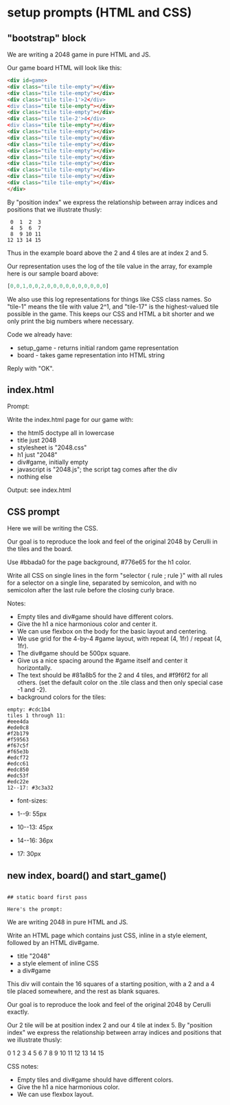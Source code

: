 # setup prompts (HTML and CSS)

## "bootstrap" block

We are writing a 2048 game in pure HTML and JS.

Our game board HTML will look like this:

```html
<div id=game>
<div class="tile tile-empty"></div>
<div class="tile tile-empty"></div>
<div class="tile tile-1'>2</div>
<div class="tile tile-empty"></div>
<div class="tile tile-empty"></div>
<div class="tile tile-2'>4</div>
<div class="tile tile-empty"></div>
<div class="tile tile-empty"></div>
<div class="tile tile-empty"></div>
<div class="tile tile-empty"></div>
<div class="tile tile-empty"></div>
<div class="tile tile-empty"></div>
<div class="tile tile-empty"></div>
<div class="tile tile-empty"></div>
<div class="tile tile-empty"></div>
<div class="tile tile-empty"></div>
</div>
```

By "position index" we express the relationship between array indices and positions that we illustrate thusly:

```
 0  1  2  3
 4  5  6  7
 8  9 10 11
12 13 14 15
```

Thus in the example board above the 2 and 4 tiles are at index 2 and 5.

Our representation uses the log of the tile value in the array, for example here is our sample board above:

```js
[0,0,1,0,0,2,0,0,0,0,0,0,0,0,0,0]
```

We also use this log representations for things like CSS class names.
So "tile-1" means the tile with value 2^1, and "tile-17" is the highest-valued tile possible in the game.
This keeps our CSS and HTML a bit shorter and we only print the big numbers where necessary.

Code we already have:

- setup_game - returns initial random game representation
- board - takes game representation into HTML string

Reply with "OK".

## index.html

Prompt:


Write the index.html page for our game with:

- the html5 doctype all in lowercase
- title just 2048
- stylesheet is "2048.css"
- h1 just "2048"
- div#game, initially empty
- javascript is "2048.js"; the script tag comes after the div
- nothing else

Output: see index.html

## CSS prompt

Here we will be writing the CSS.

Our goal is to reproduce the look and feel of the original 2048 by Cerulli in the tiles and the board.

Use #bbada0 for the page background, #776e65 for the h1 color.

Write all CSS on single lines in the form "selector { rule ; rule }" with all rules for a selector on a single line, separated by semicolon, and with no semicolon after the last rule before the closing curly brace.

Notes:

- Empty tiles and div#game should have different colors.
- Give the h1 a nice harmonious color and center it.
- We can use flexbox on the body for the basic layout and centering.
- We use grid for the 4-by-4 #game layout, with repeat (4, 1fr) / repeat (4, 1fr).
- The div#game should be 500px square.
- Give us a nice spacing around the #game itself and center it horizontally.
- The text should be #81a8b5 for the 2 and 4 tiles, and #f9f6f2 for all others. (set the default color on the .tile class and then only special case -1 and -2).
- background colors for the tiles:

```
empty: #cdc1b4
tiles 1 through 11:
#eee4da
#ede0c8
#f2b179
#f59563
#f67c5f
#f65e3b
#edcf72
#edcc61
#edc850
#edc53f
#edc22e
12--17: #3c3a32
```

- font-sizes:

- 1--9: 55px
- 10--13: 45px
- 14--16: 36px
- 17: 30px

## new index, board() and start_game()

```

## static board first pass

Here's the prompt:

```

We are writing 2048 in pure HTML and JS.

Write an HTML page which contains just CSS, inline in a style element, followed by an HTML div#game.
- title "2048"
- a style element of inline CSS
- a div#game

This div will contain the 16 squares of a starting position, with a 2 and a 4 tile placed somewhere, and the rest as blank squares.

Our goal is to reproduce the look and feel of the original 2048 by Cerulli exactly.

Our 2 tile will be at position index 2 and our 4 tile at index 5.
By "position index" we express the relationship between array indices and positions that we illustrate thusly:

 0  1  2  3
 4  5  6  7
 8  9 10 11
12 13 14 15

CSS notes:

- Empty tiles and div#game should have different colors.
- Give the h1 a nice harmonious color.
- We can use flexbox layout.

```

